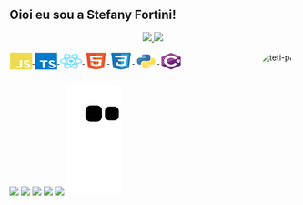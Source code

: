 ## Oioi eu sou a Stefany Fortini!
<div align="center">
 <a href="https://github.com/FortiniStefany">
  <img height="180em" src="https://github-readme-stats.vercel.app/api?username=FortiniStefany&show_icons=true&theme=dracula&include_all_commits=true&count_private=true"/>
  <img height="180em" src="https://github-readme-stats.vercel.app/api/top-langs/?username=FortiniStefany&layout=compact&langs_count=7&theme=dracula"/>
</div>
<div style="display:inline_block"><br>
  <img align="center" alt="teti-Js" height="30" width="40" src="https://raw.githubusercontent.com/devicons/devicon/master/icons/javascript/javascript-plain.svg">
  <img align="center" alt="teti-Ts" height="30" width="40" src="https://raw.githubusercontent.com/devicons/devicon/master/icons/typescript/typescript-plain.svg">
  <img align="center" alt="teti-React" height="30" width="40" src="https://raw.githubusercontent.com/devicons/devicon/master/icons/react/react-original.svg">
  <img align="center" alt="teti-HTML" height="30" width="40" src="https://raw.githubusercontent.com/devicons/devicon/master/icons/html5/html5-original.svg">
  <img align="center" alt="teti-CSS" height="30" width="40" src="https://raw.githubusercontent.com/devicons/devicon/master/icons/css3/css3-original.svg">
  <img align="center" alt="teti-Python" height="30" width="40" src="https://raw.githubusercontent.com/devicons/devicon/master/icons/python/python-original.svg">
  <img align="center" alt="teti-Csharp" height="30" width="40" src="https://raw.githubusercontent.com/devicons/devicon/master/icons/csharp/csharp-original.svg">
  <img align="right" alt="teti-pic" height="150" style="border-radius:50px;" src=https://media.discordapp.net/attachments/1012704819787612223/1012704992714575962/IMG_20220826_092507.png>
</div>
  
  ##
 
 
 <div> 
 

  <a href="https://instagram.com/trouxa949" target="_blank"><img src="https://img.shields.io/badge/-Instagram-%23E4405F?style=for-the-badge&logo=instagram&logoColor=white" target="_blank"></a>
 	<a href="https://www.twitch.tv/19fortini" target="_blank"><img src="https://img.shields.io/badge/Twitch-9146FF?style=for-the-badge&logo=twitch&logoColor=white" target="_blank"></a>
 <a href="https://discord.com/channels/@me_blank"><img src="https://img.shields.io/badge/Discord-7289DA?style=for-the-badge&logo=discord&logoColor=white" target="_blank"></a> 
  <a href = "mailto:contatorfortinistefany705@gmail.com"><img src="https://img.shields.io/badge/-Gmail-%23333?style=for-the-badge&logo=gmail&logoColor=white" target="_blank"></a>
  <a href=https://www.linkedin.com/in/stefanyfortini target="_blank"><img src="https://img.shields.io/badge/-LinkedIn-%230077B5?style=for-the-badge&logo=linkedin&logoColor=white" target="_blank"></a> 
  ![Snake animation](https://github.com/FortiniStefany/FortiniStefany/blob/output/github-contribution-grid-snake.svg)
 
</div>

 
